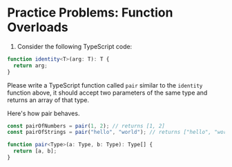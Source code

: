 # Practice Problems: Function Overloads

1. Consider the following TypeScript code:

```ts
function identity<T>(arg: T): T {
  return arg;
}
```

Please write a TypeScript function called `pair` similar to the `identity` function above, it should accept two parameters of the same type and returns an array of that type.

Here's how pair behaves.

```ts
const pairOfNumbers = pair(1, 2); // returns [1, 2]
const pairOfStrings = pair("hello", "world"); // returns ["hello", "world"]
```

```ts
function pair<Type>(a: Type, b: Type): Type[] {
  return [a, b];  
}
```